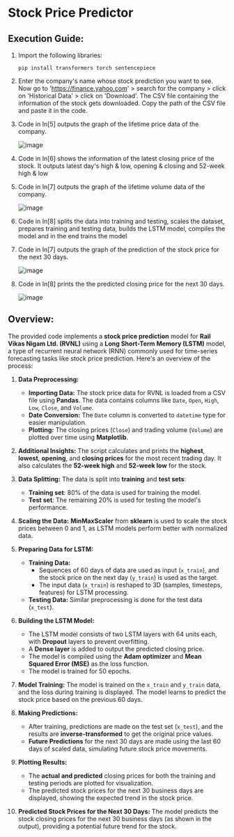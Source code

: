 # Stock Price Predictor

## Execution Guide:

1. Import the following libraries:
   ```
   pip install transformers torch sentencepiece
   ```

2. Enter the company's name whose stock prediction you want to see. Now go to 'https://finance.yahoo.com' > search for the company > click on 'Historical Data' > click on 'Download'. The CSV file containing the information of the stock gets downloaded. Copy the path of the CSV file and paste it in the code.

3. Code in In[5] outputs the graph of the lifetime price data of the company.
   
   ![image](https://github.com/kr1shnasomani/Stock-Price-Predictor/assets/141762169/5da9e5db-5d28-4087-ae09-2d87fda65637)

4. Code in In[6] shows the information of the latest closing price of the stock. It outputs latest day's high & low, opening & closing and 52-week high & low

5. Code in In[7] outputs the graph of the lifetime volume data of the company.

   ![image](https://github.com/kr1shnasomani/Stock-Price-Predictor/assets/141762169/c1a2d69c-c02a-40e4-8146-4373e99780fa)

6. Code in In[8] splits the data into training and testing, scales the dataset, prepares training and testing data, builds the LSTM model, compiles the model and in the end trains the model

7. Code in In[7] outputs the graph of the prediction of the stock price for the next 30 days.

   ![image](https://github.com/kr1shnasomani/Stock-Price-Predictor/assets/141762169/9d1cec22-0cd2-4f2a-8b2d-ebc96c0e6990)

8. Code in In[8] prints the the predicted closing price for the next 30 days.

   ![image](https://github.com/user-attachments/assets/03a62180-55d2-4776-a4b3-fe6c133fe6b1)

## Overview:

The provided code implements a **stock price prediction** model for **Rail Vikas Nigam Ltd. (RVNL)** using a **Long Short-Term Memory (LSTM)** model, a type of recurrent neural network (RNN) commonly used for time-series forecasting tasks like stock price prediction. Here's an overview of the process:

1. **Data Preprocessing:**
   - **Importing Data:** The stock price data for RVNL is loaded from a CSV file using **Pandas**. The data contains columns like `Date`, `Open`, `High`, `Low`, `Close`, and `Volume`.
   - **Date Conversion:** The `Date` column is converted to `datetime` type for easier manipulation.
   - **Plotting:** The closing prices (`Close`) and trading volume (`Volume`) are plotted over time using **Matplotlib**.

2. **Additional Insights:**
The script calculates and prints the **highest**, **lowest**, **opening**, and **closing prices** for the most recent trading day. It also calculates the **52-week high** and **52-week low** for the stock.

3. **Data Splitting:**
The data is split into **training** and **test sets**:
     - **Training set**: 80% of the data is used for training the model.
     - **Test set**: The remaining 20% is used for testing the model's performance.

4. **Scaling the Data:**
**MinMaxScaler** from **sklearn** is used to scale the stock prices between 0 and 1, as LSTM models perform better with normalized data.

5. **Preparing Data for LSTM:**
   - **Training Data:** 
     - Sequences of 60 days of data are used as input (`x_train`), and the stock price on the next day (`y_train`) is used as the target.
     - The input data (`x_train`) is reshaped to 3D (samples, timesteps, features) for LSTM processing.
   - **Testing Data:** Similar preprocessing is done for the test data (`x_test`).

6. **Building the LSTM Model:**
   - The LSTM model consists of two LSTM layers with 64 units each, with **Dropout** layers to prevent overfitting.
   - A **Dense layer** is added to output the predicted closing price.
   - The model is compiled using the **Adam optimizer** and **Mean Squared Error (MSE)** as the loss function.
   - The model is trained for 50 epochs.

7. **Model Training:**
The model is trained on the `x_train` and `y_train` data, and the loss during training is displayed. The model learns to predict the stock price based on the previous 60 days.

8. **Making Predictions:**
   - After training, predictions are made on the test set (`x_test`), and the results are **inverse-transformed** to get the original price values.
   - **Future Predictions** for the next 30 days are made using the last 60 days of scaled data, simulating future stock price movements.

9. **Plotting Results:**
   - The **actual and predicted** closing prices for both the training and testing periods are plotted for visualization.
   - The predicted stock prices for the next 30 business days are displayed, showing the expected trend in the stock price.

10. **Predicted Stock Prices for the Next 30 Days:**
The model predicts the stock closing prices for the next 30 business days (as shown in the output), providing a potential future trend for the stock.
